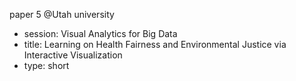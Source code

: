 paper 5 @Utah university
- session: Visual Analytics for Big Data
- title: Learning on Health Fairness and Environmental Justice via Interactive Visualization
- type: short
